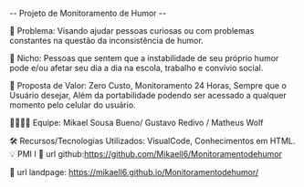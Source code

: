 -- Projeto de Monitoramento de Humor --

🙁 Problema: Visando ajudar pessoas curiosas ou com problemas constantes na questão da inconsistência de humor.

🙂 Nicho: Pessoas que sentem que a instabilidade de seu próprio humor pode e/ou afetar seu dia a dia na escola, trabalho e convívio social.

🎁 Proposta de Valor: Zero Custo, Monitoramento 24 Horas, Sempre que o Usuário desejar, Além da portabilidade podendo ser acessado a qualquer momento pelo celular do usuário.

🧑‍💻👩‍💻 Equipe: Mikael Sousa Bueno/ Gustavo Redivo / Matheus Wolf

🛠️ Recursos/Tecnologias Utilizados: VisualCode, Conhecimentos em HTML.
💡 PMI I
🔗 url github:https://github.com/Mikaell6/Monitoramentodehumor

🛬 url landpage: https://mikaell6.github.io/Monitoramentodehumor/

